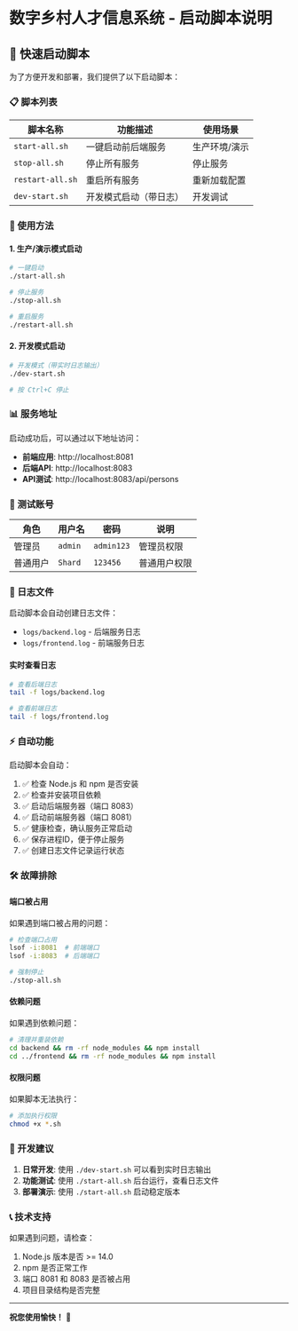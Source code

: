 # 数字乡村人才信息系统 - 启动脚本说明

## 🚀 快速启动脚本

为了方便开发和部署，我们提供了以下启动脚本：

### 📋 脚本列表

| 脚本名称 | 功能描述 | 使用场景 |
|---------|---------|---------|
| `start-all.sh` | 一键启动前后端服务 | 生产环境/演示 |
| `stop-all.sh` | 停止所有服务 | 停止服务 |
| `restart-all.sh` | 重启所有服务 | 重新加载配置 |
| `dev-start.sh` | 开发模式启动（带日志） | 开发调试 |

### 🔧 使用方法

#### 1. 生产/演示模式启动
```bash
# 一键启动
./start-all.sh

# 停止服务
./stop-all.sh

# 重启服务
./restart-all.sh
```

#### 2. 开发模式启动
```bash
# 开发模式（带实时日志输出）
./dev-start.sh

# 按 Ctrl+C 停止
```

### 📊 服务地址

启动成功后，可以通过以下地址访问：

- **前端应用**: http://localhost:8081
- **后端API**: http://localhost:8083
- **API测试**: http://localhost:8083/api/persons

### 🔐 测试账号

| 角色 | 用户名 | 密码 | 说明 |
|-----|-------|------|------|
| 管理员 | `admin` | `admin123` | 管理员权限 |
| 普通用户 | `Shard` | `123456` | 普通用户权限 |

### 📝 日志文件

启动脚本会自动创建日志文件：

- `logs/backend.log` - 后端服务日志
- `logs/frontend.log` - 前端服务日志

#### 实时查看日志
```bash
# 查看后端日志
tail -f logs/backend.log

# 查看前端日志
tail -f logs/frontend.log
```

### ⚡ 自动功能

启动脚本会自动：

1. ✅ 检查 Node.js 和 npm 是否安装
2. ✅ 检查并安装项目依赖
3. ✅ 启动后端服务器（端口 8083）
4. ✅ 启动前端服务器（端口 8081）
5. ✅ 健康检查，确认服务正常启动
6. ✅ 保存进程ID，便于停止服务
7. ✅ 创建日志文件记录运行状态

### 🛠️ 故障排除

#### 端口被占用
如果遇到端口被占用的问题：

```bash
# 检查端口占用
lsof -i:8081  # 前端端口
lsof -i:8083  # 后端端口

# 强制停止
./stop-all.sh
```

#### 依赖问题
如果遇到依赖问题：

```bash
# 清理并重装依赖
cd backend && rm -rf node_modules && npm install
cd ../frontend && rm -rf node_modules && npm install
```

#### 权限问题
如果脚本无法执行：

```bash
# 添加执行权限
chmod +x *.sh
```

### 🎯 开发建议

1. **日常开发**: 使用 `./dev-start.sh` 可以看到实时日志输出
2. **功能测试**: 使用 `./start-all.sh` 后台运行，查看日志文件
3. **部署演示**: 使用 `./start-all.sh` 启动稳定版本

### 📞 技术支持

如果遇到问题，请检查：

1. Node.js 版本是否 >= 14.0
2. npm 是否正常工作
3. 端口 8081 和 8083 是否被占用
4. 项目目录结构是否完整

---

**祝您使用愉快！** 🎉
